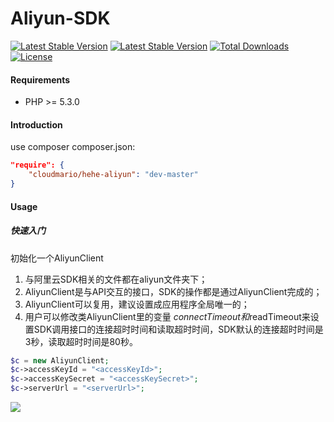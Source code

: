 Aliyun-SDK
====

[![Latest Stable Version](https://img.shields.io/packagist/v/cloudmario/hehe-aliyun.svg)](https://packagist.org/packages/cloudmario/hehe-aliyun)
[![Latest Stable Version](https://img.shields.io/packagist/vpre/cloudmario/hehe-aliyun.svg)](https://packagist.org/packages/cloudmario/hehe-aliyun)
[![Total Downloads](https://poser.pugx.org/cloudmario/hehe-aliyun/downloads)](https://packagist.org/packages/cloudmario/hehe-aliyun)
[![License](https://poser.pugx.org/cloudmario/hehe-aliyun/license)](https://packagist.org/packages/cloudmario/hehe-aliyun)


#### Requirements
* PHP >= 5.3.0

#### Introduction
use composer
composer.json:
```json
"require": {
	"cloudmario/hehe-aliyun": "dev-master"
}
```

#### Usage

##### 快速入门

初始化一个AliyunClient

1. 与阿里云SDK相关的文件都在aliyun文件夹下；
2. AliyunClient是与API交互的接口，SDK的操作都是通过AliyunClient完成的；
3. AliyunClient可以复用，建议设置成应用程序全局唯一的；
4. 用户可以修改类AliyunClient里的变量 $connectTimeout和$readTimeout来设置SDK调用接口的连接超时时间和读取超时时间，SDK默认的连接超时时间是3秒，读取超时时间是80秒。

```php
$c = new AliyunClient;
$c->accessKeyId = "<accessKeyId>";
$c->accessKeySecret = "<accessKeySecret>";
$c->serverUrl = "<serverUrl>";
```

[![](http://service.t.sina.com.cn/widget/qmd/1656360925/02781ba4/4.png)](http://weibo.com/smcz)
